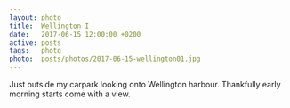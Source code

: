 ```yaml
---
layout: photo
title:  Wellington I
date:   2017-06-15 12:00:00 +0200
active: posts
tags:   photo
photo:  posts/photos/2017-06-15-wellington01.jpg
---
```


Just outside my carpark looking onto Wellington harbour. Thankfully
early morning starts come with a view.

